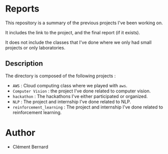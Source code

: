 # Reports

This repository is a summary of the previous projects I've been working on.

It includes the link to the project, and the final report (if it exists). 

It does not include the classes that I've done where we only had small projects or only laboratories. 

## Description

The directory is composed of the following projects : 

- `AWS` : Cloud computing class where we played with `aws`. 
- `Computer Vision` : the project I've done related to computer vision.
- `hackathon` : The hackathons I've either participated or organized.
- `NLP` : The project and internship I've done related to NLP.
- `reinforcement_learning` : The project and internship I've done related to reinforcement learning. 

# Author 

- Clément Bernard 


